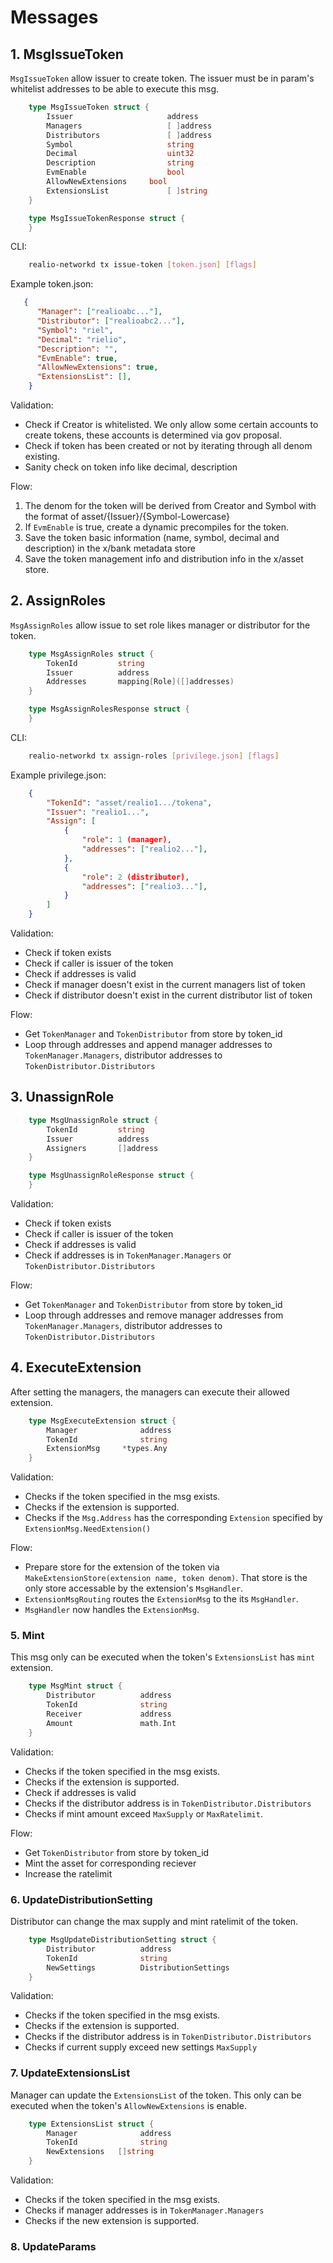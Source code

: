 <!--
order: 4
-->

# Messages

## 1. MsgIssueToken

`MsgIssueToken` allow issuer to create token. The issuer must be in param's whitelist addresses to be able to execute this msg.

```go
    type MsgIssueToken struct {
        Issuer                     address
        Managers                   [ ]address
        Distributors               [ ]address
        Symbol                     string   
        Decimal                    uint32   
        Description                string 
        EvmEnable                  bool
        AllowNewExtensions     bool
        ExtensionsList             [ ]string
    }
```

```go
    type MsgIssueTokenResponse struct {
    }
```

CLI:

```bash
    realio-networkd tx issue-token [token.json] [flags]
```

Example token.json:

```json
   {
      "Manager": ["realioabc..."],
      "Distributor": ["realioabc2..."],
      "Symbol": "riel",
      "Decimal": "rielio",
      "Description": "",
      "EvmEnable": true,
      "AllowNewExtensions": true,
      "ExtensionsList": [],
    }
```

Validation:

- Check if Creator is whitelisted. We only allow some certain accounts to create tokens, these accounts is determined via gov proposal.
- Check if token has been created or not by iterating through all denom existing.
- Sanity check on token info like decimal, description

Flow:

1. The denom for the token will be derived from Creator and Symbol with the format of asset/{Issuer}/{Symbol-Lowercase}
2. If `EvmEnable` is true, create a dynamic precompiles for the token.
3. Save the token basic information (name, symbol, decimal and description) in the x/bank metadata store
4. Save the token management info and distribution info in the x/asset store.

## 2. AssignRoles

`MsgAssignRoles` allow issue to set role likes manager or distributor for the token.

```go
    type MsgAssignRoles struct {
        TokenId         string
        Issuer          address
        Addresses       mapping[Role]([]addresses)
    }
```

```go
    type MsgAssignRolesResponse struct {
    }
```

CLI:

```bash
    realio-networkd tx assign-roles [privilege.json] [flags]
```

Example privilege.json:

```json
    {
        "TokenId": "asset/realio1.../tokena",
        "Issuer": "realio1...",
        "Assign": [
            {
                "role": 1 (manager),
                "addresses": ["realio2..."],
            },
            {
                "role": 2 (distributor),
                "addresses": ["realio3..."],
            }
        ]
    }
```

Validation:

- Check if token exists
- Check if caller is issuer of the token
- Check if addresses is valid
- Check if manager doesn't exist in the current managers list of token
- Check if distributor doesn't exist in the current distributor list of token

Flow:

- Get `TokenManager` and `TokenDistributor` from store by token_id
- Loop through addresses and append manager addresses to `TokenManager.Managers`, distributor addresses to `TokenDistributor.Distributors`

## 3. UnassignRole

```go
    type MsgUnassignRole struct {
        TokenId         string
        Issuer          address
        Assigners       []address
    }
```

```go
    type MsgUnassignRoleResponse struct {
    }
```

Validation:

- Check if token exists
- Check if caller is issuer of the token
- Check if addresses is valid
- Check if addresses is in `TokenManager.Managers` or `TokenDistributor.Distributors`

Flow:

- Get `TokenManager` and `TokenDistributor` from store by token_id
- Loop through addresses and remove manager addresses from `TokenManager.Managers`, distributor addresses to `TokenDistributor.Distributors`

## 4. ExecuteExtension

After setting the managers, the managers can execute their allowed extension.

```go
    type MsgExecuteExtension struct {
        Manager              address     
        TokenId              string     
        ExtensionMsg     *types.Any
    }
```

Validation:

- Checks if the token specified in the msg exists.
- Checks if the extension is supported.
- Checks if the `Msg.Address` has the corresponding `Extension` specified by `ExtensionMsg.NeedExtension()`

Flow:

- Prepare store for the extension of the token via `MakeExtensionStore(extension name, token denom)`. That store is the only store accessable by the extension's `MsgHandler`.
- `ExtensionMsgRouting` routes the `ExtensionMsg` to the its `MsgHandler`.
- `MsgHandler` now handles the `ExtensionMsg`.

### 5. Mint

This msg only can be executed when the token's `ExtensionsList` has `mint` extension.

```go
    type MsgMint struct {
        Distributor          address     
        TokenId              string
        Receiver             address
        Amount               math.Int
    }
```

Validation:

- Checks if the token specified in the msg exists.
- Checks if the extension is supported.
- Check if addresses is valid
- Checks if the distributor address is in `TokenDistributor.Distributors`
- Checks if mint amount exceed `MaxSupply` or `MaxRatelimit`.

Flow:

- Get `TokenDistributor` from store by token_id
- Mint the asset for corresponding reciever
- Increase the ratelimit

### 6. UpdateDistributionSetting

Distributor can change the max supply and mint ratelimit of the token.

```go
    type MsgUpdateDistributionSetting struct {
        Distributor          address     
        TokenId              string
        NewSettings          DistributionSettings
    }
```

Validation:

- Checks if the token specified in the msg exists.
- Checks if the extension is supported.
- Checks if the distributor address is in `TokenDistributor.Distributors`
- Checks if current supply exceed new settings `MaxSupply`

### 7. UpdateExtensionsList

Manager can update the `ExtensionsList` of the token. This only can be executed when the token's `AllowNewExtensions` is enable.

```go
    type ExtensionsList struct {
        Manager              address     
        TokenId              string
        NewExtensions   []string
    }
```

Validation:

- Checks if the token specified in the msg exists.
- Checks if manager addresses is in `TokenManager.Managers`
- Checks if the new extension is supported.

### 8. UpdateParams
